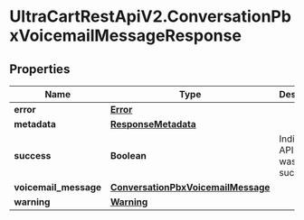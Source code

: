 # UltraCartRestApiV2.ConversationPbxVoicemailMessageResponse

## Properties

Name | Type | Description | Notes
------------ | ------------- | ------------- | -------------
**error** | [**Error**](Error.md) |  | [optional] 
**metadata** | [**ResponseMetadata**](ResponseMetadata.md) |  | [optional] 
**success** | **Boolean** | Indicates if API call was successful | [optional] 
**voicemail_message** | [**ConversationPbxVoicemailMessage**](ConversationPbxVoicemailMessage.md) |  | [optional] 
**warning** | [**Warning**](Warning.md) |  | [optional] 


